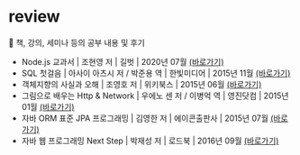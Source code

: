 # review
🧨 책, 강의, 세미나 등의 공부 내용 및 후기

- Node.js 교과서 | 조현영 저 | 길벗 | 2020년 07월 [(바로가기)](https://github.com/piaochung/review/tree/main/Node.js-%EA%B5%90%EA%B3%BC%EC%84%9C)
- SQL 첫걸음 | 아사이 아츠시 저 / 박준용 역 | 한빛미디어 | 2015년 11월 [(바로가기)](https://github.com/piaochung/review/tree/main/SQL-%EC%B2%AB%EA%B1%B8%EC%9D%8C)
- 객체지향의 사실과 오해 | 조영호 저 | 위키북스 | 2015년 06월 [(바로가기)](https://github.com/piaochung/review/tree/main/%EA%B0%9D%EC%B2%B4%EC%A7%80%ED%96%A5%EC%9D%98-%EC%82%AC%EC%8B%A4%EA%B3%BC-%EC%98%A4%ED%95%B4)
- 그림으로 배우는 Http & Network | 우에노 센 저 / 이병억 역 | 영진닷컴 | 2015년 01월 [(바로가기)](https://github.com/piaochung/review/tree/main/%EA%B7%B8%EB%A6%BC%EC%9C%BC%EB%A1%9C-%EB%B0%B0%EC%9A%B0%EB%8A%94-HTTP-%26-Network)
- 자바 ORM 표준 JPA 프로그래밍 | 김영한 저 | 에이콘출판사 | 2015년 07월 [(바로가기)](https://github.com/piaochung/review/tree/main/%EC%9E%90%EB%B0%94-ORM-%ED%91%9C%EC%A5%B0-JPA-%ED%94%84%EB%A1%9C%EA%B7%B8%EB%9E%98%EB%B0%8D)
- 자바 웹 프로그래밍 Next Step | 박재성 저 | 로드북 | 2016년 09월 [(바로가기)](https://github.com/piaochung/review/tree/main/%EC%9E%90%EB%B0%94-%EC%9B%B9-%ED%94%84%EB%A1%9C%EA%B7%B8%EB%9E%98%EB%B0%8D-Next-Step)
